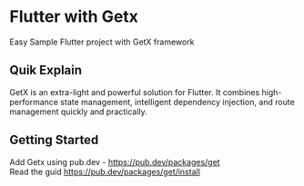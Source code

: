 # Flutter with Getx

  Easy Sample Flutter project with GetX framework 

## Quik Explain 

  GetX is an extra-light and powerful solution for Flutter. It combines high-performance state management, intelligent dependency injection, and route    management quickly and practically.

## Getting Started

  Add Getx using pub.dev - https://pub.dev/packages/get <br>
  Read the guid https://pub.dev/packages/get/install


  
  
